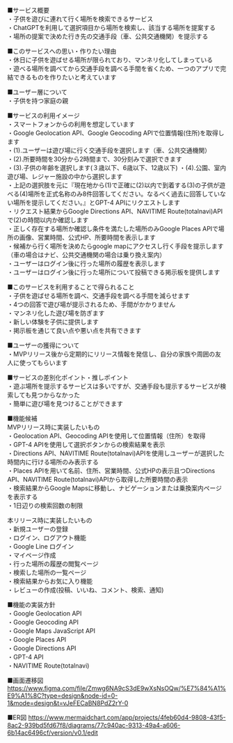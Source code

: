 ■サービス概要  
・子供を遊びに連れて行く場所を検索できるサービス  
・ChatGPTを利用して選択項目から場所を検索し、該当する場所を提案する  
・場所の提案で決めた行き先の交通手段（車、公共交通機関）を提示する  

■このサービスへの思い・作りたい理由  
・休日に子供を遊ばせる場所が限られており、マンネリ化してしまっている  
・遊べる場所を調べてから交通手段を調べる手間を省くため、一つのアプリで完結できるものを作りたいと考えています  

■ユーザー層について  
・子供を持つ家庭の親  

■サービスの利用イメージ  
・スマートフォンからの利用を想定しています  
・Google Geolocation API、Google Geocoding APIで位置情報(住所)を取得します  
・(1).ユーザーは遊び場に行く交通手段を選択します（車、公共交通機関）  
・(2).所要時間を30分から2時間まで、30分刻みで選択できます   
・(3).子供の年齢を選択します(３歳以下、6歳以下、12歳以下)
・(4).公園、室内遊び場、レジャー施設の中から選択します  
・上記の選択肢を元に『現在地から(1)で正確に(2)以内で到着する(3)の子供が遊べる(4)場所を正式名称のみ8件回答してください。なるべく過去に回答していない場所を提示してください。』とGPT-4 APIにリクエストします  
・リクエスト結果からGoogle Directions API、NAVITIME Route(totalnavi)APIで(2)の時間以内か確認します  
・正しく存在する場所か確認し条件を満たした場所のみGoogle Places APIで場所の画像、営業時間、公式HP、所要時間を表示します  
・候補から行く場所を決めたらgoogle mapにアクセスし行く手段を提示します（車の場合はナビ、公共交通機関の場合は乗り換え案内）  
・ユーザーはログイン後に行った場所の履歴を表示します  
・ユーザーはログイン後に行った場所について投稿できる掲示板を提供します  

■このサービスを利用することで得られること  
・子供を遊ばせる場所を調べ、交通手段を調べる手間を減らせます  
・4つの回答で遊び場が提示されるため、手間がかかりません  
・マンネリ化した遊び場を防ぎます  
・新しい体験を子供に提供します  
・掲示板を通じて良い点や悪い点を共有できます  

■ユーザーの獲得について  
・MVPリリース後から定期的にリリース情報を発信し、自分の家族や周囲の友人に使ってもらいます  

■サービスの差別化ポイント・推しポイント  
・遊ぶ場所を提示するサービスは多いですが、交通手段も提示するサービスが検索しても見つからなかった  
・簡単に遊び場を見つけることができます  

■機能候補  
MVPリリース時に実装したいもの  
・Geolocation API、Geocoding APIを使用して位置情報（住所）を取得  
・GPT-4 APIを使用して選択ボタンからの検索結果を表示  
・Directions API、NAVITIME Route(totalnavi)APIを使用しユーザーが選択した時間内に行ける場所のみ表示する   
・Places APIを用いて名前、住所、営業時間、公式HPの表示且つDirections API、NAVITIME Route(totalnavi)APIから取得した所要時間の表示  
・検索結果からGoogle Mapsに移動し、ナビゲーションまたは乗換案内ページを表示する  
・1日辺りの検索回数の制限  

本リリース時に実装したいもの  
・新規ユーザーの登録  
・ログイン、ログアウト機能  
・Google Line ログイン  
・マイページ作成  
・行った場所の履歴の閲覧ページ  
・検索した場所の一覧ページ  
・検索結果からお気に入り機能  
・レビューの作成(投稿、いいね、コメント、検索、通知)  

■機能の実装方針  
・Google Geolocation API  
・Google Geocoding API  
・Google Maps JavaScript API  
・Google Places API  
・Google Directions API   
・GPT-4 API  
・NAVITIME Route(totalnavi)  

■画面遷移図  
https://www.figma.com/file/Zmwg6NA9cS3dE9wXsNsOQw/%E7%84%A1%E9%A1%8C?type=design&node-id=0-1&mode=design&t=vJeFECaBN8PdZ2rY-0  

■ER図
https://www.mermaidchart.com/app/projects/4feb60d4-9808-43f5-8ac2-939bd5fd67f8/diagrams/77c940ac-9313-49a4-a606-6b14ac6496cf/version/v0.1/edit